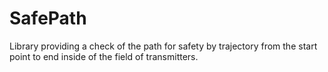 # SafePath
Library providing a check of the path for safety by trajectory from the start point to end inside of the field of transmitters. 

